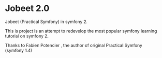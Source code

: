 Jobeet 2.0
============

Jobeet (Practical Symfony) in symfony 2. 

This is project is an attempt to redevelop the most popular symfony learning tutorial on symfony 2. 


Thanks to Fabien Potencier , the author of original Practical Symfony (symfony 1.4)